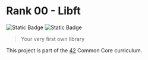 # Rank 00 - Libft

![Static Badge](https://img.shields.io/badge/Score-125%2F100-green?style=for-the-badge&logo=42&color=%233a9100)
![Static Badge](https://img.shields.io/badge/Language-C-orange?style=for-the-badge&logo=C)

> Your very first own library

This project is part of the [42](https://www.42network.org) Common Core curriculum.
